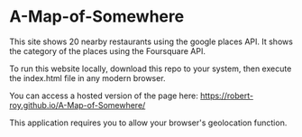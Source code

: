 A-Map-of-Somewhere
===============================

This site shows 20 nearby restaurants using the google places API. It shows the category
of the places using the Foursquare API.

To run this website locally, download this repo to your system, then execute the index.html file in any modern browser.

You can access a hosted version of the page here: https://robert-roy.github.io/A-Map-of-Somewhere/

This application requires you to allow your browser's geolocation function.
